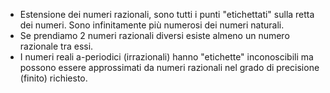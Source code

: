 - Estensione dei numeri razionali, sono tutti i punti "etichettati" sulla retta dei numeri. Sono infinitamente più numerosi dei numeri naturali.
- Se prendiamo 2 numeri razionali diversi esiste almeno un numero razionale tra essi.
- I numeri reali a-periodici (irrazionali) hanno "etichette" inconoscibili ma possono essere approssimati da numeri razionali nel grado di precisione (finito) richiesto.
